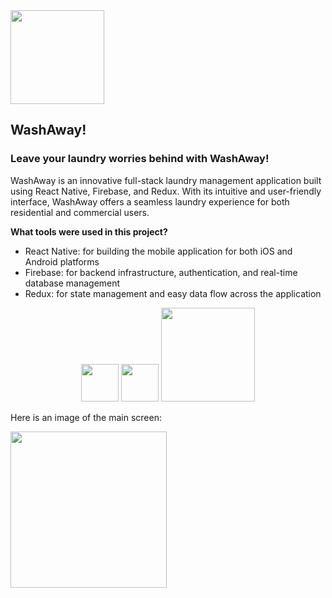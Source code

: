 <div align="left">
  <img width="150" height="150" src="https://lh3.googleusercontent.com/fife/AMPSemfNEy5WlTk7257sa0lP-gCpBgOuzOBiWSZ8fG_xvqqLDbO4l_EdhtC6dF9kR8LJzcHB9triWhsGnKdruK1floKa1peuumHNKGYW3fkzV6VytSfSHW77GtEAXaiIB7H6lgsVqp9F-5dhYrcoCoOIIEp8q1WrCz2j8YS3zWt4RhSojfUtIGaQ4w7PxreOGL61IYDAMoALLvhorYyYgqsUhdufuI1nf7ZvAvJhM6aO6YTZoRxkZy75VxcVR8AlOUpNSwdRCeUVyyKzvaGdbn75VJKw6ECoIrn6vAvd2oQ_j98uEntLeuN_6Cjyapp8MIETnaMAAoVmUAJgEIDlyg9w9tO274A8jW4iTSA4se4tUPAmttyYvoqLYH7DMNUGHg5_kaWWWzEBE78SOpqA5qSawIR-7K0HScBUzqos145l6GglVz-yg-8hqmBFkw3hy0o0VGZ3RF1WZ2KcJL6uOi-jknfOQvQTBRW0Q-lKWztU7CQbehocgkRhINncU33o9Wn6-JI0gnlD1P5j0CIX4sj7apL_nZkrhgmyiWjSgaoo85PDxBUT5fcV6vANRexhDB2VJCZCQIEzP3Q-VUpoN3Rvo1o-CUQFpEcorzaDry0ebedlzM3lDOaUGmpcROtgrIRUM55ZTVz8Y-d1ELYq_tqas22TzYs8POX_I8DGH3Ayg5YAJm4T1EoITD80NhsU6Y29AO4Yu8UMHUaDOghX6r5Cg9lT1j5Ti7Vm7ICkgtMny-d8cK-nYmMSwG9hpW6xDK1zXeoebbKlLiQqSHj9eR-gLj2qK4XcO5zQIcxxFYJkqur-ohUaR2R3jjo9Jus1mMDPpMAl-GOEiG3L-oAyeybYLj9Vuz8xNacHpS334qrTKmwcqqiqmmrAczsz4z6KSlmDivdzWNv97J38TbJi-98zxuli7wNnWR55KlxSFweVDwkdSGHRPekkQPATMluFsZQKazHvXvpW462syGGJ7aEHhDl2JwFp6QWgQtIkU4FXUHyh_5BT9zczVazEsIkbVotIuHu7b_QOEnhi8UyuxO8YVDA35Pnc4b-t4Ph0Cz0cyL7rJcMdpxKl6lB795GuyBbOTSuzJBu7BJC04bxWHfJm7yFdipSOqzebUqQGCLRqoJop1rL1HfxPp7yoTUzO-Omq4EAoyMx6JrgqElxFKHM9VApnKEbGAdMGMk5-4Dfda8LTo-j8ZVytab1wYTBt9Cwm_iF67Q1v0o-naEzrAPG9j55NyRVH9CRFIps0DOYbbxHB7cTobDMkKNoDyW5X7g1dYmc2w_SKFNIDR9qLIQngBwCr0xY7MKNdIx0fsjODoTWcVGZs1UrBCm5btwW5HVVbdSLns1rf-iRRxi88Vw0RaUE7hoVwQ_rvkGgxw3g-10O6mQXMSs-sE5kpJg72UH9_NDPoHy_A51YeZHLO_EZRxdp1b8Ggo5LnG8jfvHD_xpar2PSLXlpf-jNZTWCP-j__UNzAe5Oz8s_9eh5S7-E122buI6qbE7EaVa4XhMoSxBmjvnP0kkCBfLuH=w3024-h1668">
</div>

## WashAway!

### Leave your laundry worries behind with WashAway!


WashAway is an innovative full-stack laundry management application built using React Native, Firebase, and Redux. With its intuitive and user-friendly interface, WashAway offers a seamless laundry experience for both residential and commercial users.



**What tools were used in this project?**

* React Native: for building the mobile application for both iOS and Android platforms
* Firebase: for backend infrastructure, authentication, and real-time database management
* Redux: for state management and easy data flow across the application

<div align="center">
  <img height="60" src="https://lh3.googleusercontent.com/fife/AMPSemd6LRXKgCRTTU_tmKZEC4wGquu4CjQWJdws_0O4P-9LZWzESURERGIUZFs-oDJUuAK5EZoqyOK6OVodEx7vLCkgiwLfZrSz29PErnAw8Acuo6F6MCiI0QNyNpKdbo8rIbZ-0yw3yCz1ItDGEylXPWGY_TRc-TMFiQ80_AUUXgx-dfB_KD9c8P0A6E517jDmsC4xB8WFLr-XHYdmUUEBkq6FOMwe8PWGzHhQK1OxT0Ir791l0BuIUEbZXqM4yOPQMtELRkTE9p8BG6BbSCy1MVJB4SvksXSPg-dkybKJdRFThU5aAf3XolKqYUOThaewBvZqjZEmevVPFrEYahEZ7cRygCjfkCeOJDhLkmgJIYrk3VfQhGdRu8MeZ88qFjYPuMcfxYc75llKYmToFvdbh9iuH5DXGyUmEUGe1uFeTDrIpY7n-Sji3HttLASheAeI5_EQbU6GuWHLhUOuvZk8MxRMa_UuQUiNOf01t8h6BJ507Z8_26FcgYp4zeb_ZfEg0Cgcz7cv0nhqqbPjK72HUqbzP77hcNvgyv1hpWGKfxSXlgdurhNO_opzSKfB2AL16aa0Yh9u1Li3_qxC9JSP7U4M3w3uDn76KRHMvFT6n0ocIFxMax4OVeX8fHNcs-PnB7TXVS-XIHhUdR-oGQPwJeXUKCYqOtmMEwtgDADa7RpHkgt20JoRKtg-1YFH98SeouY5GRJRZOUiR_ZuDACaWk7qoqx9CtJ0yMGExVDTHQRUq-worXPEs51qksXV6EIdiOyvfvaqUBvjETSr-koRCegz0oHbuKqKRcKUxlajSrjH-14Mt4gYXEGWHMptU5R-hLhQT2at65KD5UgaEhkr5LV8wl30thbTClhnHjxcockrsAntSeyAvO94Vs6bBQ0-2yVYIF7ize7Xpt64GvFRQYHy-GsME9LcyDxaxOY0oRZcW0l1JZqhMcS06Z7sD7y8oPHzGrjMbdRpoTo7io3p40uS_FGV42u3zXQ09pzkixZ6i36BiXLvb0Mh2ujGi1YzB7YgfNxHobVXT9EJWJwsPIJK0wEUIJbWLa4VM1_rRcmiWG_3KeNv2cctTvbSDjazFK0RxVoyqvV24klwsUXE2KDSkMOoNvW-pxl6psPj8JAR6xrooRF-beRnpSxky3rqDXILHbBTkwZ31KVACN3s3VhXlCbScKXOMmHUots0YnhIIuEcDojowqMakWdPFfN33NEhMyJJzxehYyVDfQO4vT_owg8xGfPWayLhb-QHINPwjNdVx3-ecQ6iWYAL_jD_JxRLLJIguHq2e2DZ7joPX0e-MZe-NHqaYepzACS9hU_tesBmaOcqN6PPJUX4TlrEInUTPKIw1sNXU9CcFUXr9MIhbC5cCtFWpFXg7GD8PxAjFXezDV-ugJjIMtxhJKRWrU79qBphImwXGDXhQtF7sdWoHMX54Z07NfWmRAcEZnkSePsiSMSGq6MMmTiLoY7FHY_BXihfmOJ_7ljEjrkx7973C3Fg2eGC6AeeVMo3TLd8Wl3C56rHQNWu=w2206-h1554">
     <img width="60" src="https://lh3.googleusercontent.com/fife/AMPSemd950QxZYt_ex-f0dVzHzHDxxIj8dEva43V5xKkDkg_dGwE5c36RYJZE8OCJf8EJzc_ou77A7X0_mlOPXo3phwJASwsN5r9PDf8sdk0ie_uaaWxvNZQrLmV7yEqZwNGj-4w2W24MrHiOlUp-XG2fMLoyQdI5JN0fnXyVKTb0je6amGAA15a2vYfzTJstLkB5RgYYOKFlgNUK6AjyQgnpI0aPKn-vH6vLK4KtOtTx9mt2uEKl9NFS3KTKqQ9lh0oOtGDd6WY2busx5WM0l52DmDdVp4BNtdF5XlNPGhcNGukJLD8qw7fpisMz2Mmp96bYSjb-Fa1ELwgD1lRG-jsEQFbJRrfP3kiv0M7LoZei9JEPCWtltHrlH9ZryuWTgztvMo-VauJb9Dw_W-gKimDNzW14KqkUzCVGlb41dO-UxdpVRpGE4jcCiRBawMgOOm9PE2Pw2O6tPfSG8uFiIb7-_9sPau5ZER0_fA8uiLAGdokOBJNC7Nui0JORA-QzTVjtkZgVy71Vj3bmkrAo4e041qKS_QdKK7IR5DdF_zxPhNpc-c56ZBdbFqOkJ_I_AufzfTRhA7nw5UDkHRsrJUX8TsZp-1JYamFSAEpdBcyAK6ARAGzY617NIK8MfT8pTg6LwSnHEFMkN5IcSPCjAzYtDtZ6RQwpUkMJXPLtAOu1mCqaE1ao2ARPc3HwgdaLRM418ScWm5vzmShns8zm1Ng18FLSBhDn1uqNmMWurZg41jKkdt4O-ZXU6jBwef0UdJfp4eZICroZKfu1jnf0aggogoSarILV8BgUGsHtcdwn7TXphrLAUTmJtOy9zuiZ_uzkKkdC5WinIc0aisFDmFSv2fH9L80W06bfIi_LaCziQrmh9PCDKWYmDarOhHeHVMu_AHVjZc6nUCtrfdOhmaL6jho-MdwKBKLIDUBZF86KHJJAei_W2OiIUUQhMeh7YDHssI8rg3Mdp3-vFVUAgpOvaj3NNuyT00aQJyQi-V8-BQPB1C7qZpNAGjhxvqPgCkFqkBJ8x5cX3kXZM1LCzXRW3jmUV7bJrZvzd48KKut9_QAt4iH79ie8iARvRGhCNuxSlt9KBTsBZ5qsFdfJNwQVgqwxOfaOze0nGqDU8YOcAHhkNgwbIJDJf0-KTrDwtPlrlqbYS0gHDH1N9EE9QSIc_8t1--W5ffzJ6594GvutTSdfIFSE8N7dTf4GoY-8Oh4v5ZeFjh06WHJTDS4cUYyrncDv5OzI82ROAM_FRTvkNWM5dP7uTciXcgYxW1f7Djon9Mk1Eckr9usLplK0oTThAbveocnk_6qT_89TOUIm1BH8g7vUqwk8bwv85awpm5nWyyaXDJqZcpeEiq7him7HwkrlwpMA5D99IB74c0fS61nTuq_3gFOZWyqcsbFQOSMqojdnnaSPYqryIaovNC0GRcHaIARSboB31amLFUla4tVr7Rtmz4CmwXrbVzZjbW2EyjoHvtBFZeE433xBBH9n5zkW3mLTR7aoo1PEVZQq0NN0_NsIvgALQuD=w3024-h1554">

<img width="150" src="https://lh3.googleusercontent.com/fife/AMPSemcVZOyH6AvEUpe0XQU05JNNLKmSgkVmUiFwLy2lbb1qeCJqzovMbEqzvs7dSCNOrLlRAWoksgYq4hGh5CMQTYvQZ-2oaZjEqqkQZOpBPJ6ZJfDyDwm5LN5U09A_NIzLgYGaRkrVebP6qTGXCvEwr5U2W4CSg7aQC1U8CkHa0AM4S1_ij1cF553t4dnaU6S9CTPn_hxsCuHR-J2emQPOk9lnuZRnVVcmrfSnJEjblWZlwizX-xWeCnUH3WgSPGpqZddwKaZtIPQOVVHNlkoiJhhk0D9GI69PmMIXWFjcnj7hekGlZTDK6rq79URBQeB9ars59XDiN3uL6KZoJE1o_bvZogmWNUcBUEEJpZrD0zZdtfc5QNo96s0WZv2MZw3XPvr1cv1NM7d4HGy1MVhxi7bJ6L3Lt5DkvJKaFIG1gD_hkp6TU1-xbkQZ1-LAQjEcanvMmoHuHH7uZ04YNqi-TMGpllL2Q27M_kflNoIWf9Wq6QHoVfS3t1nnktMF8-3EvZTAEz3l1StENLrHpy0gzs-_oFZWgfXGtvUtjqJT8Nj_F0kBtfcAEEIAGfo5tRpk0LrB_obynDVa00X0E6c55Gd5-COfvLRCv6E1C0nL2aQgyKumNuUPfbm8gYgJ-fEorOYUN-1WVeO4RLzit-_eFPUrul8rPkWu-l-ALAbGWNcT285zVH2_alpI8A0ZVtMRIsinjm-CThp18o_bpZMy8_0axsE7FfFdy47B72FBPUIk6dRfv8tQIMPo4ucdp3Ki2WH1rDUAAyCvPPAHhSVe118pJJP5SbIw5ssNYj8GuntqPpNqJ7kdTIfOUlE_zxlJQBOLtb9iwXo1tG82GBZDQZ3ITOnpRWs7nR1RzvTC0GwHlHzUFUiIemuxVHVTd7xspBZwWOT6jdeRARhzWTivTzNOgdrySGHu0dTPEumYP4DuTdu0YEP16LI51S3bpaxU-69MAgpjoLvgNrNHuBLX4J781NsFi9ztM1-XGYslVlhGnG-B3-EPyk05nUHN1bxVqzEmhr3aRpI1a5BaKzLkZB_2DepTh9nioR7TQq-LNdgOHhUwMXD2I3Bi0Po2ybx0punjmiz4Ojjulqp_jjZ0vwa6hxRxlZp2RpUd7_Lxo9lwqGohQQNyPWHLvdxbyzbMElP_XWZfQxL_FTtlQc6Epj7Jc7C4iUy-qxqDUkXAQNop26NPZBUkAag4czQJdHTNaIMiNdJ5C3vvEfN9uiW9-XYlqlxZJilzVHmmTmWhJ1wQEdttV_oIlYPuur5Mb_Xr0gVpi-nPNexnMmOthCMyZDGZYmq-n4knKpALaOSstmY5v4oKYut2gaDHExFE8obv1YA43bSIk_JUfHKki_KLaDehqBEObXStvHP8HW7iYwGc-0RaU2AkIiI_ZeVBoCP5_F7ChqwkuPltrOXzL-R2zTPzK_Z2EPr69c0MkBXinXRr1-8bNuhzckgMz7fjvKUbhshrZWFLiIGYx2mgvbL3W1R8giM09RqvLhWv3xJP_4FJmzdb9M0B5DSE=w3024-h1554">
</div>


Here is an image of the main screen:


<img width="250" src="https://lh3.googleusercontent.com/fife/AMPSemdBtqUrOMOo-XfvYlpySkGVfmKWdfs49saqvYTHiKVWZb30OX391uT42RpEN158Gba7T4YUKDLB1O6HBP-0kKAVuvwPMRXwDxjk87xvMNNgUUv7Ynrk8MnvF4yqZLGMPpJQ38e0yagjYZCctuDf3AvQi2FRLK0ArlpQgIboBbhOXdPCM9QolIY09LpZiCQ0-ZOyV7ur6llrmerPisDwZzNbnMIphQ_Z2AGTV0ZqcJsHM5UiXhVaYwEJtdl4GUcBkLWXqRTyJBmn9Hz3NV7BAnO_sGeXEjWtHyQxH2xdWEwzEaeGw0g2NNLlkYQ_oR4nHEeD0jWNBWn6Z6LV2NPY4PZGGm8o7i1SPESJHpi7olTZrWI3kFJnsP9fovqkZ1QOlcCLN-PSXhHH5yCZBrUI5VbLh6WZ9d6rETdsEHpGB1QF6Q3X2r5AzAS11p5DvxramoeFfsBIDXkJIT1jV3Xaz5uMlaLtWI2FjwS_eLn4ep3A57TuovowNqv9mFS0zCeUVvyaPNBaXNAgNbGOPlqik3QSdMzhUIdpy5_YNIBzwCdALf_pzjcJIl8_DLGkVA-Rkcp-ktFijxeS1Qi3m9BlhTNtOzCXmP07z2dzZY6h_YWDjN3NP9FDtn684bMWnM_OV6-udKTHGRhiEfdyn9RQUH1dk8dQO5FTTDJEuEiC0jhLWtjQraRiod3AHEDfArYMJAsrnCJFl57qELuqALkEe4ILYbIRy5MXxNXyjJWDRaR65PtalaD_yCOfycHxNGeT2JhqUxLKzVJTqVeA3fCEbwPZn5Bcqb08OxduLUAmroU98bkDyvz4emooE4n8bH1HHo-5cmjcAMTVx7hB0601nXburbhdbDyFm1zYTr5ZTb0wRpDoWDVOFgig3YYoJMATsQ3bPkO4HMdFrgvhv0I4fYIfm55YoKFyQu93stSc6m3Ez40MxqsC2XrBFmU1Kkk6A5pfOy_AlFF8lQ89xPxABk_WBJiUIuC978h36F2zL4BEia7az0mlmlg0qHFafZu4YnPoKj3vlbHZHd_4tJdBi4A3GbsyOycfAIg0MT9N8_-hk6rmcMvN48jqhRRpueysmMCtJmn0H_PieYcetsIyY6U8lmQGi7M5k3zZyiMf3wN8Bd3pVYe_ujWqDi1eNrrhdsF4a_OYHk2R5E0E7BSMeSy7LjtkvJAODtykGHGhhUk9A-kaCwod3xTFKttuDh3-qGgoimLoI_GQjY05keFh73u9ZPrnW_bvR0T_3yBXQikJxbS6DSECcVxMPFYQxRbpmQFCfcBthd1JKi8ABQ5JZfLTQGIxRkuRHCv6ZNdQTP3o9VMzRhsfUmjcenclpk9JW5W7onnDG8cvr-MaLqKwAJPX-WssRXI_26EF_h8LF2PaFqffK-lqOu_9JUjSqJUfDqBp5BGkYWyoMsN9-Yv4eJeSotyteTNCuquX5NErdIX8UE82ZqrZpDsqARZa403ILwIEUHyd4YPz06fuXg4xEpIZExn5EWj6S-9T0E5V55aIuMeEEZaen6mI=w3024-h1554">






